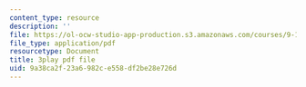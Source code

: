 ```yaml
---
content_type: resource
description: ''
file: https://ol-ocw-studio-app-production.s3.amazonaws.com/courses/9-14-brain-structure-and-its-origins-spring-2014/9a38ca2f23a6982ce558df2be28e726d_555117.pdf
file_type: application/pdf
resourcetype: Document
title: 3play pdf file
uid: 9a38ca2f-23a6-982c-e558-df2be28e726d
---
```

